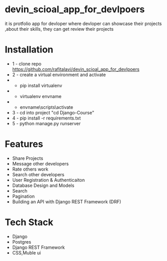 ﻿# devin_scioal_app_for_devlpoers
it is protfolio app for devloper where devloper can showcase their projects ,about their skills, they can get review their projects
# Installation
* 1 - clone repo https://github.com/rafitalavi/devin_scioal_app_for_devlpoers
* 2 - create a virtual environment and activate
*  - pip install virtualenv
*  - virtualenv envname
*  - envname\scripts\activate
* 3 - cd into project "cd Django-Course"
* 4 - pip install -r requirements.txt
* 5 - python manage.py runserver



# Features
* Share Projects
* Message other developers
* Rate others work
* Search other developers
* User Registration & Authenticaiton 
* Database Design and Models
* Search
* Pagination
* Building an API with Django REST Framework (DRF)



# Tech Stack
* Django
* Postgres
* Django REST Framework
* CSS,Muble ui
